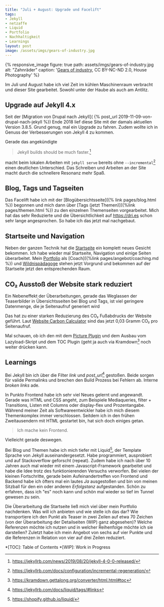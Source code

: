 ```yaml
---
title: "Juli + August: Upgrade und Facelift"
tags:
- Jekyll
- netzaffe
- Liquid
- Portfolio
- Nachhaltigkeit
- Learnings
layout: post
image: /assets/imgs/gears-of-industry.jpg
---
```

{% responsive_image figure: true 
path: assets/imgs/gears-of-industry.jpg 
alt: "Zahnräder" 
caption: '<a href="https://www.flickr.com/photos/housephotography/953871961/">Gears of industry</a>, 
CC BY-NC-ND 2.0, House Photography' %}

Im Juli und August habe ich viel Zeit im kühlen Maschinenraum verbracht 
und dieser Site gearbeitet. 
Sowohl unter der Haube als auch am Antlitz.

## Upgrade auf Jekyll 4.x

Seit der [Migration von Drupal nach Jekyll](
{% post_url  2019-11-09-von-drupal-nach-jekyll %})
Ende 2018 lief diese Site 
mit der damals aktuellen Version 3.8.5.
Grund genug, mal ein Upgrade zu fahren.
Zudem wollte ich in Genuss der Verbesserungen von Jekyll 4 zu kommen.

Gerade das angekündigte 

> Jekyll builds should be much faster.[^j4] 

macht beim lokalen Arbeiten mit `jekyll serve` bereits 
ohne `--incremental`[^inc] einen deutlichen Unterschied.
Das Schreiben und Arbeiten an der Site 
macht durch die schnellere Resonanz mehr Spaß. 

## Blog, Tags und Tagseiten

Das Facelift habe ich mit der [Blogübersichtsseite]({% link pages/blog.html %}) begonnen
und mich dann über [Tags (jetzt Themen)]({%link pages/themen.html %}) zu den einzelnen Themenseiten vorgearbeitet.
Mich hat das sehr Reduzierte und die Übersichtlichkeit 
auf <https://dri.es> schon sehr lange angesprochen. 
So habe ich das jetzt mal nachgebaut.

## Startseite und Navigation

Neben der ganzen Technik hat die [Startseite](/) ein komplett neues Gesicht bekommen.
Ich habe wieder mal Startseite, Navigation und einige Seiten überarbeitet.
Mein [Portfolio](/#mein-angebot) als [Coach]({%link pages/angebot/coaching.md %}) 
und [Wildnispädagoge](
https://florian.latzel.io/2020/12/14/november-draussen.html#ich-bin-wildnisp%C3%A4dagoge)
stehen jetzt Vorgrund 
und bekommen auf der Startseite jetzt den entsprechenden Raum. 

## CO₂ Ausstoß der Website stark reduziert

Ein Nebeneffekt der Überarbeitungen, gerade das Weglassen der Teaserbilder 
in Übersichtsseiten bei Blog und Tags, 
ist viel geringere Datenmenge, die je Seitenaufruf generiert wird

Das hat zu einer starken Reduzierung des CO₂ Fußabdrucks der Website geführt.
Laut [Website Carbon Calculator](
https://www.websitecarbon.com/website/florian-latzel-io/) 
sind das jetzt 0,03 Gramm CO₂ pro Seitenaufruf.

Mal schauen, ob ich den mit dem [Picture Plugin](
https://rbuchberger.github.io/jekyll_picture_tag/)
und dem Ausbau vom Lazyload-Skript und dem TOC Plugin (geht ja auch via Kramdown[^toc]
noch weiter drücken kann.

## Learnings

Bei Jekyll bin ich über die Filter *link* und *post_url*[^links] gestoßen.
Beide sorgen für valide Permalinks 
und brechen den Build Prozess bei Fehlern ab. 
Interne *broken links* ade.

In Punkto Frontend habe ich sehr viel Neues gelernt und angewandt.
Gerade was HTML und CSS angeht, zum Beispiele Mediaqueries,
filter + Transitions, Listen mit Columns oder display-flex und Prozentangabe.
Während meiner Zeit als Softwareentwickler habe ich mich 
diesem Themenkomplex immer verschlossen.
Seitdem ich in den frühen Zweitausendern mit HTML gestartet bin,
hat sich doch einiges getan.

> Ich mache kein Frontend.

Vielleicht gerade deswegen.

Bei Blog und Themen habe ich mich tiefer mit Liquid[^liquid], 
der Template Sprache von Jekyll auseinandergesetzt.
Habe programmiert, ausprobiert und auf Stackoverflow geforscht (repeat).
Zudem habe ich nach über 10 Jahren auch mal wieder mit einem Javascript-Framework 
gearbeitet und habe die Idee trotz des funktionierenden Versuchs verworfen.
Bei vielen der kleinen Fortschritte, 
gerade beim Aufeinandertreffen von Frontend und Backend 
habe ich öfters mal ein lautes *Ja* ausgestoßen 
und bin von meinen Sitzball für den ein oder anderen *Erfolgstanz* aufgestanden.
Schön zu erfahren, dass ich "es" noch kann 
und schön mal wieder so tief im Tunnel gewesen zu sein. 

Die Überarbeitung die Startseite ließ mich 
viel über mein Portfolio nachdenken.
Was will ich anbieten und wie stelle ich das dar?
Wie transportiere ich den Punkt als Teaser in zwei Zeilen auf etwa 70 Zeichen
(von der Überarbeitung der Detailseiten (WIP) ganz abgesehen)?
Welche Referenzen möchte ich nutzen 
und in welcher Reihenfolge möchte ich sie darstellen? 
Zuletzt habe ich mein Angebot von sechs auf vier Punkte
und die Referenzen in Relation von vier auf drei Zeilen reduziert.

[^j4]: <https://jekyllrb.com/news/2019/08/20/jekyll-4-0-0-released/>
[^inc]: <https://jekyllrb.com/docs/configuration/incremental-regeneration/>
[^links]: <https://jekyllrb.com/docs/liquid/tags/#links>
[^liquid]: <https://shopify.github.io/liquid/>
[^toc]: <https://kramdown.gettalong.org/converter/html.html#toc>

*[TOC]: Table of Contents
*[WIP]: Work in Progress
